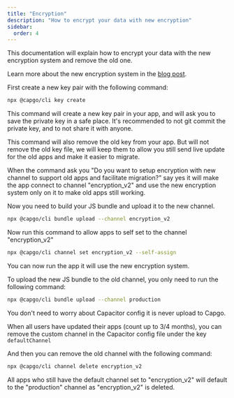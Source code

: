 ```yaml
---
title: "Encryption"
description: "How to encrypt your data with new encryption"
sidebar:
  order: 4
---
```


This documentation will explain how to encrypt your data with the new encryption system and remove the old one.

Learn more about the new encryption system in the [blog post](/blog/introducing-end-to-end-security-to-capacitor-updater-with-code-signing).

First create a new key pair with the following command:

```bash
npx @capgo/cli key create
```

This command will create a new key pair in your app, and will ask you to save the private key in a safe place. It's recommended to not git commit the private key, and to not share it with anyone.

This command will also remove the old key from your app. But will not remove the old key file, we will keep them to allow you still send live update for the old apps and make it easier to migrate.

When the command ask you "Do you want to setup encryption with new channel to support old apps and facilitate migration?" say yes it will make the app connect to channel "encryption_v2" and use the new encryption system only on it to make old apps still working.

Now you need to build your JS bundle and upload it to the new channel.

```bash
npx @capgo/cli bundle upload --channel encryption_v2
```

Now run this command to allow apps to self set to the channel "encryption_v2"

```bash
npx @capgo/cli channel set encryption_v2 --self-assign
```

You can now run the app it will use the new encryption system.

To upload the new JS bundle to the old channel, you only need to run the following command:

```bash
npx @capgo/cli bundle upload --channel production
```

You don't need to worry about Capacitor config it is never upload to Capgo.

When all users have updated their apps (count up to 3/4 months), you can remove the custom channel in the Capacitor config file under the key `defaultChannel`

And then you can remove the old channel with the following command:

```bash
npx @capgo/cli channel delete encryption_v2
```

All apps who still have the default channel set to "encryption_v2" will default to the "production" channel as "encryption_v2" is deleted.

